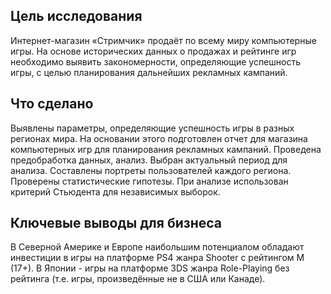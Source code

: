 ## Цель исследования

Интернет-магазин «Стримчик» продаёт по всему миру компьютерные игры. На основе исторических данных о продажах и рейтинге игр необходимо выявить закономерности, определяющие успешность игры, с целью планирования дальнейших рекламных кампаний.

## Что сделано

Выявлены параметры, определяющие успешность игры в разных регионах мира. На основании этого подготовлен отчет для магазина компьютерных игр для планирования рекламных кампаний. Проведена предобработка данных, анализ. Выбран актуальный
период для анализа. Составлены портреты пользователей каждого региона. Проверены статистические гипотезы. При анализе использован критерий Стьюдента для независимых выборок.

## Ключевые выводы для бизнеса

В Северной Америке и Европе наибольшим потенциалом обладают инвестиции в игры на платформе PS4 жанра Shooter с рейтингом M (17+).
В Японии - игры на платформе 3DS жанра Role-Playing без рейтинга (т.е. игры, произведённые не в США или Канаде).
